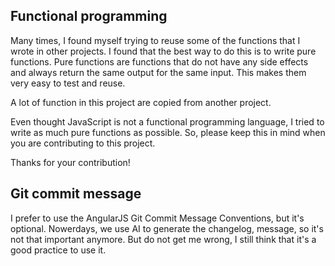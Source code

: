 ## Functional programming

Many times, I found myself trying to reuse some of the functions that I wrote in other projects. I found that the best way to do this is to write pure functions. Pure functions are functions that do not have any side effects and always return the same output for the same input. This makes them very easy to test and reuse.

A lot of function in this project are copied from another project.

Even thought JavaScript is not a functional programming language, I tried to write as much pure functions as possible. So, please keep this in mind when you are contributing to this project.

Thanks for your contribution!

## Git commit message

I prefer to use the AngularJS Git Commit Message Conventions, but it's optional. Nowerdays, we use AI to generate the changelog, message, so it's not that important anymore. But do not get me wrong, I still think that it's a good practice to use it.
